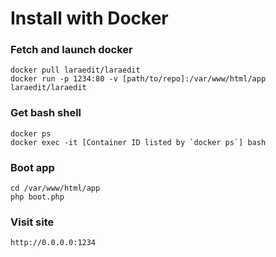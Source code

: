# Install with Docker

### Fetch and launch docker
```
docker pull laraedit/laraedit
docker run -p 1234:80 -v [path/to/repo]:/var/www/html/app laraedit/laraedit
```
### Get bash shell
```
docker ps
docker exec -it [Container ID listed by `docker ps`] bash
```
### Boot app
```
cd /var/www/html/app
php boot.php
```
### Visit site
```
http://0.0.0.0:1234
```


